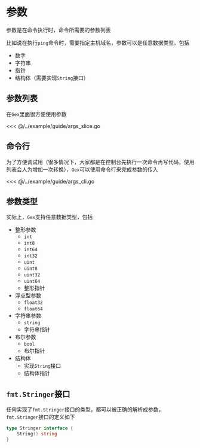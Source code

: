 # 参数

参数是在命令执行时，命令所需要的参数列表

比如说在执行`ping`命令时，需要指定主机域名，参数可以是任意数据类型，包括

- 数字
- 字符串
- 指针
- 结构体（需要实现`String`接口）

## 参数列表

在`Gex`里面很方便使用参数

<<< @/../example/guide/args_slice.go

## 命令行

为了方便调试用（很多情况下，大家都是在控制台先执行一次命令再写代码，使用列表会人为增加一次转换），`Gex`可以使用命令行来完成参数的传入

<<< @/../example/guide/args_cli.go

## 参数类型

实际上，`Gex`支持任意数据类型，包括

- 整形参数
  - `int`
  - `int8`
  - `int64`
  - `int32`
  - `uint`
  - `uint8`
  - `uint32`
  - `uint64`
  - 整形指针
- 浮点型参数
  - `float32`
  - `float64`
- 字符串参数
  - `string`
  - 字符串指针
- 布尔参数
  - `bool`
  - 布尔指针
- 结构体
  - 实现`String`接口
  - 结构体指针

## `fmt.Stringer`接口

任何实现了`fmt.Stringer`接口的类型，都可以被正确的解析成参数，`fmt.Stringer`接口的定义如下

```go
type Stringer interface {
	String() string
}
```
